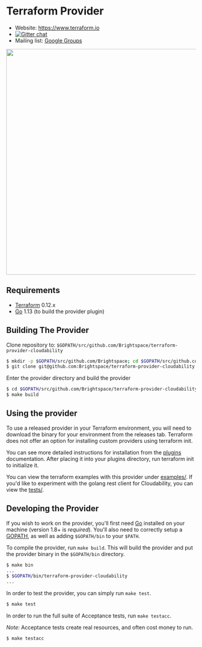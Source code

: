 Terraform Provider
==================

- Website: https://www.terraform.io
- [![Gitter chat](https://badges.gitter.im/hashicorp-terraform/Lobby.png)](https://gitter.im/hashicorp-terraform/Lobby)
- Mailing list: [Google Groups](http://groups.google.com/group/terraform-tool)

<img src="https://cdn.rawgit.com/hashicorp/terraform-website/master/content/source/assets/images/logo-hashicorp.svg" width="600px">

Requirements
------------

-	[Terraform](https://www.terraform.io/downloads.html) 0.12.x
-	[Go](https://golang.org/doc/install) 1.13 (to build the provider plugin)

Building The Provider
---------------------

Clone repository to: `$GOPATH/src/github.com/Brightspace/terraform-provider-cloudability`

```sh
$ mkdir -p $GOPATH/src/github.com/Brightspace; cd $GOPATH/src/github.com/Brightspace
$ git clone git@github.com:Brightspace/terraform-provider-cloudability
```

Enter the provider directory and build the provider

```sh
$ cd $GOPATH/src/github.com/Brightspace/terraform-provider-cloudability
$ make build
```

Using the provider
----------------------
To use a released provider in your Terraform environment, you will need to download the binary for your environment from the releases tab. Terraform does not offer an option for installing custom providers using terraform init.

You can see more detailed instructions for installation from the [plugins](https://www.terraform.io/docs/plugins/basics.html#installing-a-plugin) documentation. After placing it into your plugins directory, run terraform init to initialize it.

You can view the terraform examples with this provider under [examples/](examples/). If you'd like to experiment with the golang rest client for Cloudability, you can view the [tests/](tests/).

Developing the Provider
---------------------------

If you wish to work on the provider, you'll first need [Go](http://www.golang.org) installed on your machine (version 1.8+ is *required*). You'll also need to correctly setup a [GOPATH](http://golang.org/doc/code.html#GOPATH), as well as adding `$GOPATH/bin` to your `$PATH`.

To compile the provider, run `make build`. This will build the provider and put the provider binary in the `$GOPATH/bin` directory.

```sh
$ make bin
...
$ $GOPATH/bin/terraform-provider-cloudability
...
```

In order to test the provider, you can simply run `make test`.

```sh
$ make test
```

In order to run the full suite of Acceptance tests, run `make testacc`.

*Note:* Acceptance tests create real resources, and often cost money to run.

```sh
$ make testacc
```
